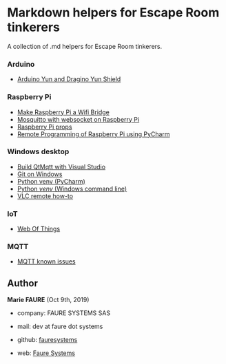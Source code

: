 # Markdown helpers for Escape Room tinkerers
A collection of .md helpers for Escape Room tinkerers.

### Arduino
* [Arduino Yun and Dragino Yun Shield](arduino-yun.md)

### Raspberry Pi
* [Make Raspberry Pi a Wifi Bridge](raspberry-pi-bridge-wifi.md)
* [Mosquitto with websocket on Raspberry Pi](raspberry-pi-mosquitto-websocket.md)
* [Raspberry Pi props](raspberry-pi-props.md)
* [Remote Programming of Raspberry Pi using PyCharm](raspberry-pi-pycharm.md)

### Windows desktop
* [Build QtMqtt with Visual Studio](mqtt-build-qtmqtt-visual-studio.md)
* [Git on Windows](git.md)
* [Python venv (PyCharm)](python-venv-pycharm.md)
* [Python *venv* (Windows command line)](python-venv-windows.md)
* [VLC remote how-to](vlc-remote-how-to.md)

### IoT
* [Web Of Things](web-of-things.md)

### MQTT
* [MQTT known issues](mqtt-known-issues.md)


## Author

**Marie FAURE** (Oct 9th, 2019)
* company: FAURE SYSTEMS SAS
* mail: dev at faure dot systems
* github: <a href="https://github.com/fauresystems?tab=repositories" target="_blank">fauresystems</a>
* web: <a href="https://faure.systems/" target="_blank">Faure Systems</a>

  [1]: python-venv-windows.md
